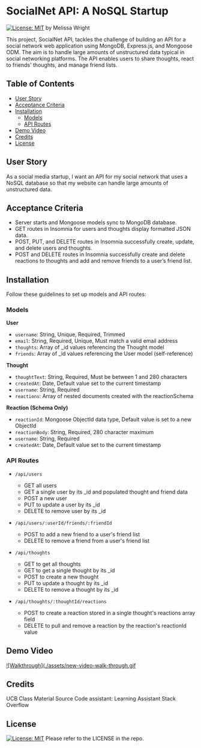 # SocialNet API: A NoSQL Startup

[![License: MIT](https://img.shields.io/badge/License-MIT-yellow.svg)](https://opensource.org/licenses/MIT)
by Melissa Wright

This project, SocialNet API, tackles the challenge of building an API for a social network web application using MongoDB, Express.js, and Mongoose ODM. The aim is to handle large amounts of unstructured data typical in social networking platforms. The API enables users to share thoughts, react to friends' thoughts, and manage friend lists.

## Table of Contents

- [User Story](#user-story)
- [Acceptance Criteria](#acceptance-criteria)
- [Installation](#installation)
  - [Models](#models)
  - [API Routes](#api-routes)
- [Demo Video](#demo-video)
- [Credits](#credits)
- [License](#license)

## User Story

As a social media startup, I want an API for my social network that uses a NoSQL database so that my website can handle large amounts of unstructured data.

## Acceptance Criteria

- Server starts and Mongoose models sync to MongoDB database.
- GET routes in Insomnia for users and thoughts display formatted JSON data.
- POST, PUT, and DELETE routes in Insomnia successfully create, update, and delete users and thoughts.
- POST and DELETE routes in Insomnia successfully create and delete reactions to thoughts and add and remove friends to a user’s friend list.

## Installation

Follow these guidelines to set up models and API routes:

### Models

**User**

- `username`: String, Unique, Required, Trimmed
- `email`: String, Required, Unique, Must match a valid email address
- `thoughts`: Array of \_id values referencing the Thought model
- `friends`: Array of \_id values referencing the User model (self-reference)

**Thought**

- `thoughtText`: String, Required, Must be between 1 and 280 characters
- `createdAt`: Date, Default value set to the current timestamp
- `username`: String, Required
- `reactions`: Array of nested documents created with the reactionSchema

**Reaction (Schema Only)**

- `reactionId`: Mongoose ObjectId data type, Default value is set to a new ObjectId
- `reactionBody`: String, Required, 280 character maximum
- `username`: String, Required
- `createdAt`: Date, Default value set to the current timestamp

### API Routes

- `/api/users`

  - GET all users
  - GET a single user by its \_id and populated thought and friend data
  - POST a new user
  - PUT to update a user by its \_id
  - DELETE to remove user by its \_id

- `/api/users/:userId/friends/:friendId`

  - POST to add a new friend to a user's friend list
  - DELETE to remove a friend from a user's friend list

- `/api/thoughts`

  - GET to get all thoughts
  - GET to get a single thought by its \_id
  - POST to create a new thought
  - PUT to update a thought by its \_id
  - DELETE to remove a thought by its \_id

- `/api/thoughts/:thoughtId/reactions`
  - POST to create a reaction stored in a single thought's reactions array field
  - DELETE to pull and remove a reaction by the reaction's reactionId value

## Demo Video

[![Walkthrough](./assets/new-video-walk-through.gif](/assets/new-video-walk-through.gif)


## Credits

UCB Class Material 
Source Code assistant:  Learning Assistant 
Stack Overflow 

## License

[![License: MIT](https://img.shields.io/badge/License-MIT-yellow.svg)](https://opensource.org/licenses/MIT)
Please refer to the LICENSE in the repo.
